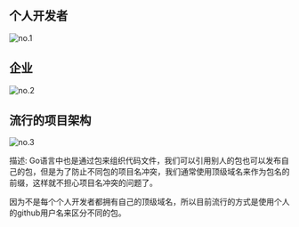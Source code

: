 
## 个人开发者

![no.1](https://images-1302683597.cos.ap-nanjing.myqcloud.com/images/StudyNotes/Golang/basic/images_20220328113911.svg)



## 企业

![no.2](https://images-1302683597.cos.ap-nanjing.myqcloud.com/images/StudyNotes/Golang/basic/images_20220328113921.svg)

## 流行的项目架构

![no.3](https://images-1302683597.cos.ap-nanjing.myqcloud.com/images/StudyNotes/Golang/basic/images_20220328113930.svg)



描述: Go语言中也是通过包来组织代码文件，我们可以引用别人的包也可以发布自己的包，但是为了防止不同包的项目名冲突，我们通常使用顶级域名来作为包名的前缀，这样就不担心项目名冲突的问题了。

因为不是每个个人开发者都拥有自己的顶级域名，所以目前流行的方式是使用个人的github用户名来区分不同的包。 